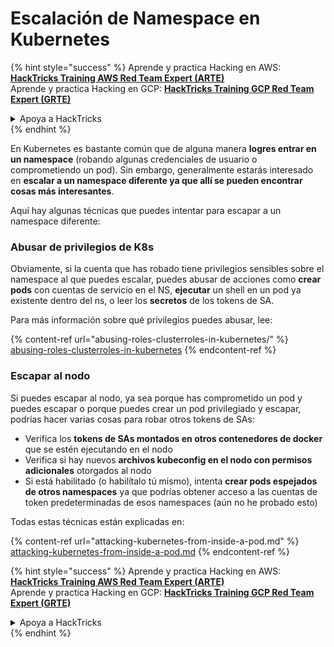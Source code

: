 # Escalación de Namespace en Kubernetes

{% hint style="success" %}
Aprende y practica Hacking en AWS:<img src="../../.gitbook/assets/image (1).png" alt="" data-size="line">[**HackTricks Training AWS Red Team Expert (ARTE)**](https://training.hacktricks.xyz/courses/arte)<img src="../../.gitbook/assets/image (1).png" alt="" data-size="line">\
Aprende y practica Hacking en GCP: <img src="../../.gitbook/assets/image (2).png" alt="" data-size="line">[**HackTricks Training GCP Red Team Expert (GRTE)**<img src="../../.gitbook/assets/image (2).png" alt="" data-size="line">](https://training.hacktricks.xyz/courses/grte)

<details>

<summary>Apoya a HackTricks</summary>

* Revisa los [**planes de suscripción**](https://github.com/sponsors/carlospolop)!
* **Únete al** 💬 [**grupo de Discord**](https://discord.gg/hRep4RUj7f) o al [**grupo de telegram**](https://t.me/peass) o **síguenos** en **Twitter** 🐦 [**@hacktricks\_live**](https://twitter.com/hacktricks\_live)**.**
* **Comparte trucos de hacking enviando PRs a los** [**HackTricks**](https://github.com/carlospolop/hacktricks) y [**HackTricks Cloud**](https://github.com/carlospolop/hacktricks-cloud) repos de github.

</details>
{% endhint %}

En Kubernetes es bastante común que de alguna manera **logres entrar en un namespace** (robando algunas credenciales de usuario o comprometiendo un pod). Sin embargo, generalmente estarás interesado en **escalar a un namespace diferente ya que allí se pueden encontrar cosas más interesantes**.

Aquí hay algunas técnicas que puedes intentar para escapar a un namespace diferente:

### Abusar de privilegios de K8s

Obviamente, si la cuenta que has robado tiene privilegios sensibles sobre el namespace al que puedes escalar, puedes abusar de acciones como **crear pods** con cuentas de servicio en el NS, **ejecutar** un shell en un pod ya existente dentro del ns, o leer los **secretos** de los tokens de SA.

Para más información sobre qué privilegios puedes abusar, lee:

{% content-ref url="abusing-roles-clusterroles-in-kubernetes/" %}
[abusing-roles-clusterroles-in-kubernetes](abusing-roles-clusterroles-in-kubernetes/)
{% endcontent-ref %}

### Escapar al nodo

Si puedes escapar al nodo, ya sea porque has comprometido un pod y puedes escapar o porque puedes crear un pod privilegiado y escapar, podrías hacer varias cosas para robar otros tokens de SAs:

* Verifica los **tokens de SAs montados en otros contenedores de docker** que se estén ejecutando en el nodo
* Verifica si hay nuevos **archivos kubeconfig en el nodo con permisos adicionales** otorgados al nodo
* Si está habilitado (o habilítalo tú mismo), intenta **crear pods espejados de otros namespaces** ya que podrías obtener acceso a las cuentas de token predeterminadas de esos namespaces (aún no he probado esto)

Todas estas técnicas están explicadas en:

{% content-ref url="attacking-kubernetes-from-inside-a-pod.md" %}
[attacking-kubernetes-from-inside-a-pod.md](attacking-kubernetes-from-inside-a-pod.md)
{% endcontent-ref %}

{% hint style="success" %}
Aprende y practica Hacking en AWS:<img src="../../.gitbook/assets/image (1).png" alt="" data-size="line">[**HackTricks Training AWS Red Team Expert (ARTE)**](https://training.hacktricks.xyz/courses/arte)<img src="../../.gitbook/assets/image (1).png" alt="" data-size="line">\
Aprende y practica Hacking en GCP: <img src="../../.gitbook/assets/image (2).png" alt="" data-size="line">[**HackTricks Training GCP Red Team Expert (GRTE)**<img src="../../.gitbook/assets/image (2).png" alt="" data-size="line">](https://training.hacktricks.xyz/courses/grte)

<details>

<summary>Apoya a HackTricks</summary>

* Revisa los [**planes de suscripción**](https://github.com/sponsors/carlospolop)!
* **Únete al** 💬 [**grupo de Discord**](https://discord.gg/hRep4RUj7f) o al [**grupo de telegram**](https://t.me/peass) o **síguenos** en **Twitter** 🐦 [**@hacktricks\_live**](https://twitter.com/hacktricks\_live)**.**
* **Comparte trucos de hacking enviando PRs a los** [**HackTricks**](https://github.com/carlospolop/hacktricks) y [**HackTricks Cloud**](https://github.com/carlospolop/hacktricks-cloud) repos de github.

</details>
{% endhint %}
